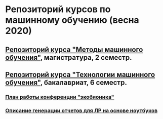 ﻿# Репозиторий курсов по машинному обучению (весна 2020)

## [Репозиторий курса "Методы машинного обучения"](https://github.com/ugapanyuk/ml_course_2020/wiki/COURSE_MMO), магистратура, 2 семестр.

## [Репозиторий курса "Технологии машинного обучения"](https://github.com/ugapanyuk/ml_course_2020/wiki/COURSE_TMO), бакалавриат, 6 семестр.

### [План работы конференции "экобионика"](https://github.com/ugapanyuk/ml_course_2020/blob/master/pres/eco_plan_2020.docx)

### [Описание генерации отчетов для ЛР на основе ноутбуков](https://github.com/matshch/iu5_ml_course) 

